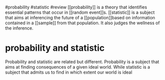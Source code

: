 #probability  #statistic #review 
[[probability]] is a theory that identifies essential patterns that occur in [[random event]]s.
[[statistic]] is a subject that aims at inferencing the future of a [[population]]based on information contained in a [[sample]] from that population. It also judges the wellness of the inference. 
# probability and statistic
Probability and statistic are related but different. Probability is a subject that aims at finding consequences of a given ideal world. While statistic is a subject that admits us to find in which extent our world is ideal

‍
